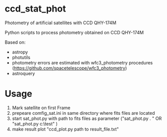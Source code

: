 # ccd_stat_phot
Photometry of artificial satellites with CCD QHY-174M

Python scripts to process photometry obtained on CCD QHY-174M

Based on:
- astropy
- photutils
- photometry errors are estimated with wfc3_photometry procedures (https://github.com/spacetelescope/wfc3_photometry)
- astroquery

# Usage
1. Mark satellite on first Frame
2. prepeare comfig_sat.ini in same directory where fits files are located
3. start sat_phot.py with path to fits files as parameter ("sat_phot.py . " OR "sat_phot.py c:\test" )
4. make result plot "ccd_plot.py path to result_file.txt"
